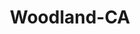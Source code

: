 ---
title: Woodland-CA
slug: woodland-ca
f_state:
- cms/state/california.md
f_locations:
- cms/payday-loan/a-1-check-cashing-204.md
- cms/payday-loan/advance-america-1236.md
- cms/payday-loan/california-check-cashing-5826.md
- cms/payday-loan/cash-go-6122.md
- cms/payday-loan/cash-go-6130.md
- cms/payday-loan/cash-creek-check-cashing-6996.md
- cms/payday-loan/cash-window-financial-services-8960.md
- cms/payday-loan/cashing-no-2-9117.md
- cms/payday-loan/check-into-cash-11595.md
- cms/payday-loan/check-into-cash-of-california-13285.md
- cms/payday-loan/check-max-plus-13889.md
- cms/payday-loan/check-max-plus-13890.md
- cms/payday-loan/in-r-care-19549.md
- cms/payday-loan/melissas-check-cashing-20765.md
- cms/payday-loan/mexico-lindo-20828.md
- cms/payday-loan/national-cash-advance-22467.md
- cms/payday-loan/st-pauls-luth-eran-preschool-&-26890.md
- cms/payday-loan/woodland-christian-preschool-a-28829.md
updated-on: '2024-05-30T13:41:28.615Z'
created-on: '2024-05-30T13:41:28.615Z'
published-on: '2024-05-30T13:54:32.469Z'
f_city: Woodland
layout: '[city].html'
tags: city
---